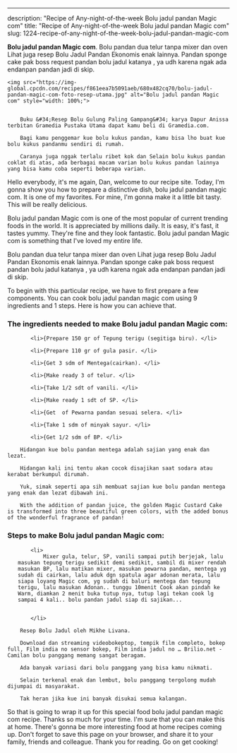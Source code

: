 ---
description: "Recipe of Any-night-of-the-week Bolu jadul pandan Magic com"
title: "Recipe of Any-night-of-the-week Bolu jadul pandan Magic com"
slug: 1224-recipe-of-any-night-of-the-week-bolu-jadul-pandan-magic-com

<p>
	<strong>Bolu jadul pandan Magic com</strong>. 
	Bolu pandan dua telur tanpa mixer dan oven Lihat juga resep Bolu Jadul Pandan Ekonomis enak lainnya. Pandan sponge cake pak boss request pandan bolu jadul katanya , ya udh karena ngak ada endanpan pandan jadi di skip.
</p>
<p>
	
	<img src="https://img-global.cpcdn.com/recipes/f861eea7b5091aeb/680x482cq70/bolu-jadul-pandan-magic-com-foto-resep-utama.jpg" alt="Bolu jadul pandan Magic com" style="width: 100%;">
	
	
		Buku &#34;Resep Bolu Gulung Paling Gampang&#34; karya Dapur Anissa terbitan Gramedia Pustaka Utama dapat kamu beli di Gramedia.com.
	
		Bagi kamu penggemar kue bolu kukus pandan, kamu bisa lho buat kue bolu kukus pandanmu sendiri di rumah.
	
		Caranya juga nggak terlalu ribet kok dan Selain bolu kukus pandan coklat di atas, ada berbagai macam varian bolu kukus pandan lainnya yang bisa kamu coba seperti beberapa varian.
	
</p>
<p>
	Hello everybody, it's me again, Dan, welcome to our recipe site. Today, I'm gonna show you how to prepare a distinctive dish, bolu jadul pandan magic com. It is one of my favorites. For mine, I'm gonna make it a little bit tasty. This will be really delicious.
</p>
	
<p>
	Bolu jadul pandan Magic com is one of the most popular of current trending foods in the world. It is appreciated by millions daily. It is easy, it's fast, it tastes yummy. They're fine and they look fantastic. Bolu jadul pandan Magic com is something that I've loved my entire life.
</p>
<p>
	Bolu pandan dua telur tanpa mixer dan oven Lihat juga resep Bolu Jadul Pandan Ekonomis enak lainnya. Pandan sponge cake pak boss request pandan bolu jadul katanya , ya udh karena ngak ada endanpan pandan jadi di skip.
</p>

<p>
To begin with this particular recipe, we have to first prepare a few components. You can cook bolu jadul pandan magic com using 9 ingredients and 1 steps. Here is how you can achieve that.
</p>

<h3>The ingredients needed to make Bolu jadul pandan Magic com:</h3>

<ol>
	
		<li>{Prepare 150 gr of Tepung terigu (segitiga biru). </li>
	
		<li>{Prepare 110 gr of gula pasir. </li>
	
		<li>{Get 3 sdm of Mentega(cairkan). </li>
	
		<li>{Make ready 3 of telur. </li>
	
		<li>{Take 1/2 sdt of vanili. </li>
	
		<li>{Make ready 1 sdt of SP. </li>
	
		<li>{Get  of Pewarna pandan sesuai selera. </li>
	
		<li>{Take 1 sdm of minyak sayur. </li>
	
		<li>{Get 1/2 sdm of BP. </li>
	
</ol>
<p>
	
		Hidangan kue bolu pandan mentega adalah sajian yang enak dan lezat.
	
		Hidangan kali ini tentu akan cocok disajikan saat sodara atau kerabat berkumpul dirumah.
	
		Yuk, simak seperti apa sih membuat sajian kue bolu pandan mentega yang enak dan lezat dibawah ini.
	
		With the addition of pandan juice, the golden Magic Custard Cake is transformed into three beautiful green colors, with the added bonus of the wonderful fragrance of pandan!
	
</p>

<h3>Steps to make Bolu jadul pandan Magic com:</h3>

<ol>
	
		<li>
			Mixer gula, telur, SP, vanili sampai putih berjejak, lalu masukan tepung terigu sedikit demi sedikit, sambil di mixer rendah masukan BP, lalu matikan mixer, masukan pewarna pandan, mentega yg sudah di cairkan, lalu aduk dgn spatula agar adonan merata, lalu siapa loyang Magic com, yg sudah di baluri mentega dan tepung terigu, lalu masukan Adonan.. tunggu 10menit Cook akan pindah ke Warm, diamkan 2 menit buka tutup nya, tutup lagi tekan cook lg sampai 4 kali.. bolu pandan jadul siap di sajikan...
			
			
		</li>
	
</ol>

<p>
	
		Resep Bolu Jadul oleh Mikhe Livana.
	
		Download dan streaming videobokeptop, tempik film completo, bokep full, Film india no sensor bokep, Film india jadul no … Brilio.net - Camilan bolu panggang memang sangat beragam.
	
		Ada banyak variasi dari bolu panggang yang bisa kamu nikmati.
	
		Selain terkenal enak dan lembut, bolu panggang tergolong mudah dijumpai di masyarakat.
	
		Tak heran jika kue ini banyak disukai semua kalangan.
	
</p>

<p>
	So that is going to wrap it up for this special food bolu jadul pandan magic com recipe. Thanks so much for your time. I'm sure that you can make this at home. There's gonna be more interesting food at home recipes coming up. Don't forget to save this page on your browser, and share it to your family, friends and colleague. Thank you for reading. Go on get cooking!
</p>

